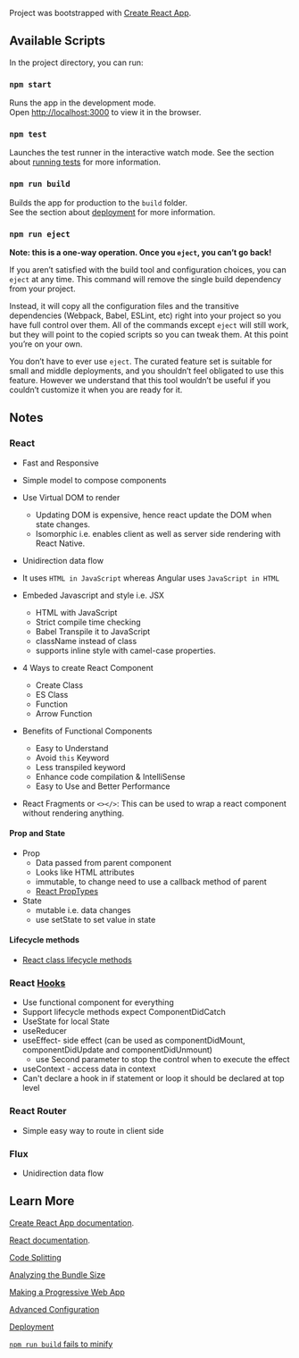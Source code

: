 Project was bootstrapped with [Create React App](https://github.com/facebook/create-react-app).

## Available Scripts

In the project directory, you can run:

### `npm start`

Runs the app in the development mode.<br>
Open [http://localhost:3000](http://localhost:3000) to view it in the browser.

### `npm test`

Launches the test runner in the interactive watch mode. See the section about [running tests](https://facebook.github.io/create-react-app/docs/running-tests) for more information.

### `npm run build`

Builds the app for production to the `build` folder.<br>
See the section about [deployment](https://facebook.github.io/create-react-app/docs/deployment) for more information.

### `npm run eject`

**Note: this is a one-way operation. Once you `eject`, you can’t go back!**

If you aren’t satisfied with the build tool and configuration choices, you can `eject` at any time. This command will remove the single build dependency from your project.

Instead, it will copy all the configuration files and the transitive dependencies (Webpack, Babel, ESLint, etc) right into your project so you have full control over them. All of the commands except `eject` will still work, but they will point to the copied scripts so you can tweak them. At this point you’re on your own.

You don’t have to ever use `eject`. The curated feature set is suitable for small and middle deployments, and you shouldn’t feel obligated to use this feature. However we understand that this tool wouldn’t be useful if you couldn’t customize it when you are ready for it.

## Notes

### React

- Fast and Responsive
- Simple model to compose components
- Use Virtual DOM to render

  - Updating DOM is expensive, hence react update the DOM when state changes.
  - Isomorphic i.e. enables client as well as server side rendering with React Native.

- Unidirection data flow
- It uses `HTML in JavaScript` whereas Angular uses `JavaScript in HTML`
- Embeded Javascript and style i.e. JSX

  - HTML with JavaScript
  - Strict compile time checking
  - Babel Transpile it to JavaScript
  - className instead of class
  - supports inline style with camel-case properties.

- 4 Ways to create React Component

  - Create Class
  - ES Class
  - Function
  - Arrow Function

- Benefits of Functional Components

  - Easy to Understand
  - Avoid `this` Keyword
  - Less transpiled keyword
  - Enhance code compilation & IntelliSense
  - Easy to Use and Better Performance

- React Fragments or `<></>`: This can be used to wrap a react component without rendering anything.

#### Prop and State

- Prop
  - Data passed from parent component
  - Looks like HTML attributes
  - immutable, to change need to use a callback method of parent
  - [React PropTypes](https://reactjs.org/docs/typechecking-with-proptypes.html)
- State
  - mutable i.e. data changes
  - use setState to set value in state

#### Lifecycle methods

- [React class lifecycle methods](https://reactjs.org/docs/react-component.html#the-component-lifecycle)

### React [Hooks](https://reactjs.org/docs/hooks-intro.html)

- Use functional component for everything
- Support lifecycle methods expect ComponentDidCatch
- UseState for local State
- useReducer
- useEffect- side effect (can be used as componentDidMount, componentDidUpdate and componentDidUnmount)
  - use Second parameter to stop the control when to execute the effect
- useContext - access data in context
- Can't declare a hook in if statement or loop it should be declared at top level

### React Router

- Simple easy way to route in client side

### Flux

- Unidirection data flow

## Learn More

[Create React App documentation](https://facebook.github.io/create-react-app/docs/getting-started).

[React documentation](https://reactjs.org/).

[Code Splitting](https://facebook.github.io/create-react-app/docs/code-splitting)

[Analyzing the Bundle Size](https://facebook.github.io/create-react-app/docs/analyzing-the-bundle-size)

[Making a Progressive Web App](https://facebook.github.io/create-react-app/docs/making-a-progressive-web-app)

[Advanced Configuration](https://facebook.github.io/create-react-app/docs/advanced-configuration)

[Deployment](https://facebook.github.io/create-react-app/docs/deployment)

[`npm run build` fails to minify](https://facebook.github.io/create-react-app/docs/troubleshooting#npm-run-build-fails-to-minify)
